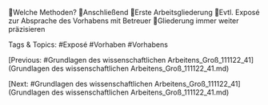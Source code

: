 Welche Methoden?
Anschließend
Erste Arbeitsgliederung
Evtl. Exposé zur Absprache des Vorhabens mit Betreuer
Gliederung immer weiter präzisieren

   Tags & Topics:
   #Exposé
   #Vorhaben
   #Vorhabens

[Previous: #Grundlagen des wissenschaftlichen Arbeitens_Groß_111122_41](Grundlagen des wissenschaftlichen Arbeitens_Groß_111122_41.md)

[Next: #Grundlagen des wissenschaftlichen Arbeitens_Groß_111122_41](Grundlagen des wissenschaftlichen Arbeitens_Groß_111122_41.md)
